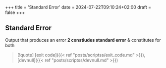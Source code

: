 +++
title = 'Standard Error'
date = 2024-07-22T09:10:24+02:00
draft = false
+++

##  Standard Error 
Output that produces an error 
**2 constiudes standard error**
& constitutes for both 
>[!quote] [exit code]({{< ref "posts/scriptss/exit_code.md" >}}), [devnull]({{< ref "posts/scriptss/devnull.md" >}})